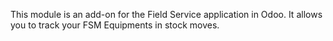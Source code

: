 This module is an add-on for the Field Service application in Odoo. It
allows you to track your FSM Equipments in stock moves.
